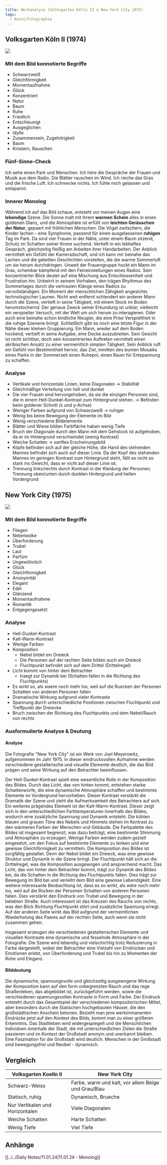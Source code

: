 ```yaml
---
title: Werkanalyse (Volksgarten Kölln II & New York City 1975)
tags:
  - Kunst/Fotographie
---
```


## Volksgarten Köln II (1974)

![](./Candita_Höfer_Volksgarten_Köln_II_1974.jpg)

### Mit dem Bild konnotierte Begriffe

- Schwarzweiß
- Gleichförmigkeit
- Momentaufnahme
- Glück
- Konzentriert
- Natur
- Baum
- Ruhe
- Friedlich
- Entschleunigt
- Ausgeglichen
- Idylle
- Zusammensein, Zugehörigkeit
- Baum
- Knistern, Rauschen

### Fünf-Sinne-Check

Ich sehe einen Park und Menschen. Ich höre die Gespräche der Frauen und Musik aus dem Radio. Die Blätter rauschen im Wind. Ich rieche das Gras und die frische Luft. Ich schmecke nichts. Ich fühle mich gelassen und entspannt.

### Innerer Monolog

Während ich auf das Bild schaue, entsteht vor meinen Augen eine **lebendige** Szene. Die Sonne malt mit ihrem **warmen Schein** alles in einen goldenen Glanz, und die Atmosphäre ist erfüllt von **leichten Geräuschen der Natur**, gepaart mit fröhlichen Menschen. Die Vögel zwitschern, die Kinder lachen - eine Symphonie, passend für einen ausgelassenen **ruhigen** Tag im Park. Da sind vier Frauen in der Nähe, unter einem Baum sitzend, Schutz im Schatten seiner Krone suchend. Vertieft in ein lebhaftes Gespräch, gleichzeitig fleißig am Arbeiten ihrer Handarbeiten. Der Anblick vermittelt ein Gefühl der Kameradschaft, und ich kann mir beinahe das Lachen und die geteilten Geschichten vorstellen, die die warme Sommerluft um sie herum durchdringen. Unweit der Frauengruppe hockt ein Mann im Gras, scheinbar kämpfend mit den Feineinstellungen eines Radios. Sein konzentrierter Blick deutet auf eine Mischung aus Entschlossenheit und Frustration hin. Unbeirrt in seinem Vorhaben, den trägen Rhythmus des Sommertages durch die vertrauten Klänge eines Radios zu vervollständigen. Ein Moment der menschlichen Zähigkeit angesichts technologischer Launen. Nicht weit entfernt schlendert ein anderer Mann durch die Szene, vertieft in seine Tätigkeit, mit einem Stock im Boden herumstochernd. Der genaue Zweck seiner Erkundung ist unklar, vielleicht ein verspielter Versuch, mit der Welt um sich herum zu interagieren. Oder auch eine beinahe schon kindliche Neugier, die eine Prise Verspieltheit in die ruhige Szenerie bringt. Schließlich gibt es noch eine letzte Figur in der Nähe dieser kleinen Gruppierung. Ein Mann, wieder auf dem Boden hockend, vertieft in seine Aufgabe, eine Decke auszubreiten. Sein Gesicht ist nicht sichtbar, doch sein konzentriertes Auftreten vermittelt einen akribischen Ansatz zu einer vermeintlich simplen Tätigkeit. Sein Anblick ruft ein Gefühl von Bestimmtheit hervor, das Ziel, inmitten des bunten Mosaiks eines Parks in der Sommerzeit einen Ruhepol, einen Raum für Entspannung zu schaffen.

### Analyse

- Vertikale und horizontale Linien, keine Diagonalen → Stabilität
- Gleichmäßige Verteilung von hell und dunkel
- Die vier Frauen sind hervorgehoben, da sie die einzigen Personen sind, die in einem Hell-Dunkel-Kontrast zum Hintergrund stehen. → Befinden beim goldener Schnitt (x und y-Achse)
- Weniger Farben aufgrund von Schwarzweiß → ruhiger
- Wenig bis keine Bewegung der Elemente im Bild
- Wenig verschiedene Bildelemente
- Blätter und Wiese bilden Farbfläche haben wenig Tiefe
- Bruch der Diagonale durch den Mann mit dem Gehstock ist aufgehoben, da er im Hintergrund verschwindet (wenig Kontrast)
- Weiche Schatten → sanftes Erscheinungsbild
- Köpfe befinden sich auf der gleiche Höhe, die Hand des stehenden Mannes befindet sich auch auf dieser Linie. Da der Kopf des stehenden Mannes im geringen Kontrast zum Hintergrund steht, fällt es nicht so stark ins Gewicht, dass er nicht auf dieser Linie ist.
- Trennung links/rechts durch Kontrast in der Kleidung der Personen; Trennung oben/unten durch dunklen Hintergrund und hellen Vordergrund

## New York City (1975)

![](./new_york_1975.webp)

### Mit dem Bild konnotierte Begriffe

- Fliegen
- Nebelwolke
- Überforderung
- Trubel
- Laut
- Parfüm
- Ungewöhnlich
- Glück
- Gleichförmigkeit
- Anonymität
- Elegant
- Edel
- Glänzend
- Momentaufnahme
- Romantik
- Entgegengesetzt

### Analyse

- Hell-Dunkel-Kontrast
- Kalt-Warm-Kontrast
- Wenige Farben
- Komposition
	- Nebel bildet ein Dreieck
	- Die Personen auf der rechten Seite bilden auch ein Dreieck
	- Fluchtpunkt befindet sich auf dem Drittel (Drittelregel)
- Licht kommt von hinter dem Betrachter
	- traegt zur Dynamik bei (Schatten fallen in die Richtung des Fluchtpunkts)
- Es wirkt so, als waere noch mehr los, weil auf die Ruecken der Personen Schatten von anderen Personen fallen
- Dramatische Wirkung aufgrund vieler Kontraste
- Spannung durch unterschiedliche Positionen zwischen Fluchtpunkt und Treffpunkt der Dreiecke
- Bruch zwischen der Richtung des Fluchtpunkts und dem Nebel/Rauch von rechts

### Ausformulierte Analyse & Deutung

#### Analyse

Die Fotografie "New York City" ist ein Werk von Joel Meyerowitz, aufgenommen im Jahr 1975. In dieser eindrucksvollen Aufnahme werden verschiedene gestalterische und visuelle Elemente deutlich, die das Bild prägen und seine Wirkung auf den Betrachter beeinflussen.

Der Hell-Dunkel-Kontrast spielt eine wesentliche Rolle in der Komposition des Bildes. Durch das Licht, das von hinten kommt, entstehen starke Schattenwürfe, die eine dynamische Atmosphäre schaffen und bestimmte Elemente im Vordergrund hervorheben. Dieser Kontrast verstärkt die Dramatik der Szene und zieht die Aufmerksamkeit des Betrachters auf sich. Ein weiteres prägendes Element ist der Kalt-Warm-Kontrast. Dieser zeigt sich in den unterschiedlichen Farbtemperaturen innerhalb des Bildes, wodurch eine zusätzliche Spannung und Dynamik entsteht. Die kühlen blauen und grauen Töne des Nebels und Himmels stehen im Kontrast zu den wärmeren Farben der Menschen und Gebäude. Die Farbpalette des Bildes ist insgesamt begrenzt, was dazu beiträgt, eine bestimmte Stimmung und Atmosphäre zu erzeugen. Wenige Farben werden zudem gezielt eingesetzt, um den Fokus auf bestimmte Elemente zu lenken und eine gewisse Gleichförmigkeit zu vermitteln. Die Komposition des Bildes ist sorgfältig gestaltet. Denn der Nebel bildet ein Dreieck, was eine gewisse Struktur und Dynamik in die Szene bringt. Der Fluchtpunkt hält sich an die Drittelregel, was die Komposition ausgewogen und ansprechend macht. Das Licht, das von hinter dem Betrachter kommt, trägt zur Dynamik des Bildes bei, da die Schatten in die Richtung des Fluchtpunkts fallen. Dies trägt zur Bewegung im Bild bei und verleiht dem Bild eine gewisse Lebendigkeit. Eine weitere interessante Beobachtung ist, dass es so wirkt, als wäre noch mehr los, weil auf die Rücken der Personen Schatten von anderen Personen fallen. Dies verstärkt den Eindruck von Trubel und Bewegung in der belebten Straße. Auch interessant ist das Kreuzen des Rauchs von rechts, was den Blick Richtung Fluchtpunkt stört und zusätzliche Spannung erregt. Auf der anderen Seite wirkt das Bild aufgrund der vermeintlichen Wiederholung des Paares auf der rechten Seite, auch wenn sie nicht zusammen gehen.

Insgesamt erzeugen die verschiedenen gestalterischen Elemente und visuellen Kontraste eine dynamische und fesselnde Atmosphäre in der Fotografie. Die Szene wird lebendig und vielschichtig trotz Reduzierung in Farbe dargestellt, wobei der Betrachter eine Vielzahl von Eindrücken und Emotionen erlebt, von Überforderung und Trubel bis hin zu Momenten der Ruhe und Eleganz.

#### Bilddeutung

Die dynamische, spannungsvolle und gleichzeitig ausgewogene Wirkung der Komposition kann auf den 
form unbegrenzten Rauch und das rege Straßenleben, das 
abgebildet ist, zurückgeführt werden, sowie die verschiedenen 
spannungsvollen Kontraste in Form und Farbe.
Der Eindruck entsteht durch das Gesamtspiel der verschiedenen 
kompositorischen Mittel, aber besonders durch die Statischen 
hochgebauten Häuser, die den großstädtischen Anschein betonen.
Bezieht man jene werkimmanenten Eindrücke jetzt auf den Kontext des 
Bilds, kommt man zu einer größeren Erkenntnis. Das Stadtleben wird 
widergespiegelt und die Menschlichen Individuen innerhalb der Stadt, die 
mit unterschiedlichen Zielen die Straße passieren und im Kontext der 
Großstadt anonym und unerkannt bleiben. Eine Faszination für die 
Großstadt wird deutlich. Menschen in der Großstadt sind bewegungsfrei 
und flexibel - dynamisch.

## Vergleich

| Volksgarten Koelln II | New York City |
| ---- | ---- |
| Schwarz-Weiss | Farbe, warm und kalt, vor allem Beige und Grau/Blau |
| Statisch, ruhig | Dynamisch, Brueche |
| Nur Vertikalen und Horizontalen | Viele Diagonalen |
| Weiche Schatten | Harte Schatten |
| Wenig Tiefe | Viel Tiefe |

## Anhänge

[[../../Daily Notes/11.01.24|11.01.24 - Monolog]]